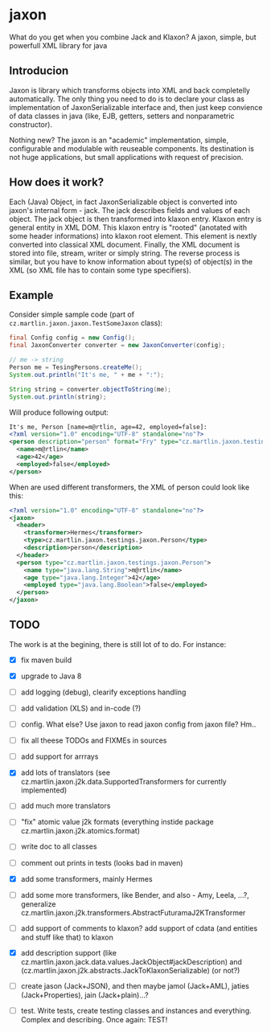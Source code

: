 # jaxon
What do you get when you combine Jack and Klaxon? A jaxon, simple, but powerfull XML library for java

## Introducion
Jaxon is library which transforms objects into XML and back completelly automatically. The only thing you need to do is to declare your class as implementation of JaxonSerializable interface and, then just keep convience of data classes in java (like, EJB, getters, setters and nonparametric constructor).

Nothing new? The jaxon is an "academic" implementation, simple, configurable and modulable with reuseable components. Its destination is not huge applications, but small applications with request of precision.

## How does it work?
Each (Java) Object, in fact JaxonSerializable object is converted into jaxon's internal form - jack. The jack describes fields and values of each object. The jack object is then transformed into klaxon entry. Klaxon entry is general entity in XML DOM. This klaxon entry is "rooted" (anotated with some header informations) into klaxon root element. This element is nextly converted into classical XML document. Finally, the XML document is stored into file, stream, writer or simply string.
The reverse process is similar, but you have to know information about type(s) of object(s) in the XML (so XML file has to contain some type specifiers).


## Example
Consider simple sample code (part of `cz.martlin.jaxon.jaxon.TestSomeJaxon` class):
```java
final Config config = new Config();
final JaxonConverter converter = new JaxonConverter(config);

// me -> string
Person me = TesingPersons.createMe();
System.out.println("It's me, " + me + ":");

String string = converter.objectToString(me);
System.out.println(string);
```

Will produce following output:
```xml
It's me, Person [name=m@rtlin, age=42, employed=false]:
<?xml version="1.0" encoding="UTF-8" standalone="no"?>
<person description="person" format="Fry" type="cz.martlin.jaxon.testings.jaxon.Person">
  <name>m@rtlin</name>
  <age>42</age>
  <employed>false</employed>
</person>
```

When are used different transformers, the XML of person could look like this:
```xml
<?xml version="1.0" encoding="UTF-8" standalone="no"?>
<jaxon>
  <header>
    <transformer>Hermes</transformer>
    <type>cz.martlin.jaxon.testings.jaxon.Person</type>
    <description>person</description>
  </header>
  <person type="cz.martlin.jaxon.testings.jaxon.Person">
    <name type="java.lang.String">m@rtlin</name>
    <age type="java.lang.Integer">42</age>
    <employed type="java.lang.Boolean">false</employed>
  </person>
</jaxon>

```


## TODO
The work is at the begining, there is still lot of to do. For instance:
 - [x] fix maven build
 - [x] upgrade to Java 8
 - [ ] add logging (debug), clearify exceptions handling
 - [ ] add validation (XLS) and in-code (?)
 - [ ] config. What else? Use jaxon to read jaxon config from jaxon file? Hm..
 - [ ] fix all theese TODOs and FIXMEs in sources
 - [ ] add support for arrrays
 - [x] add lots of translators (see cz.martlin.jaxon.j2k.data.SupportedTransformers for currently implemented)
 - [ ] add much more translators
 - [ ] "fix" atomic value j2k formats (everything instide package cz.martlin.jaxon.j2k.atomics.format)
 - [ ] write doc to all classes
 - [ ] comment out prints in tests (looks bad in maven)
 - [x] add some transformers, mainly Hermes
 - [ ] add some more transformers, like Bender, and also - Amy, Leela, ...?, generalize cz.martlin.jaxon.j2k.transformers.AbstractFuturamaJ2KTransformer
 - [ ] add support of comments to klaxon? add support of cdata (and entities and stuff like that) to klaxon
 - [x] add description support (like cz.martlin.jaxon.jack.data.values.JackObject#jackDescription) and (cz.martlin.jaxon.j2k.abstracts.JackToKlaxonSerializable) (or not?)
 - [ ] create jason (Jack+JSON), and then maybe jamol (Jack+AML), jaties (Jack+Properties), jain (Jack+plain)...?
 - [ ] test. Write tests, create testing classes and instances and everything. Complex and describing. Once again: TEST!

